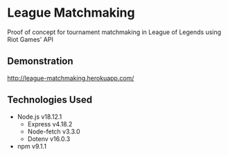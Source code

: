 # League Matchmaking
Proof of concept for tournament matchmaking in League of Legends using Riot Games' API


## Demonstration

http://league-matchmaking.herokuapp.com/


## Technologies Used

* Node.js v18.12.1
    * Express v4.18.2
    * Node-fetch v3.3.0
    * Dotenv v16.0.3
* npm v9.1.1